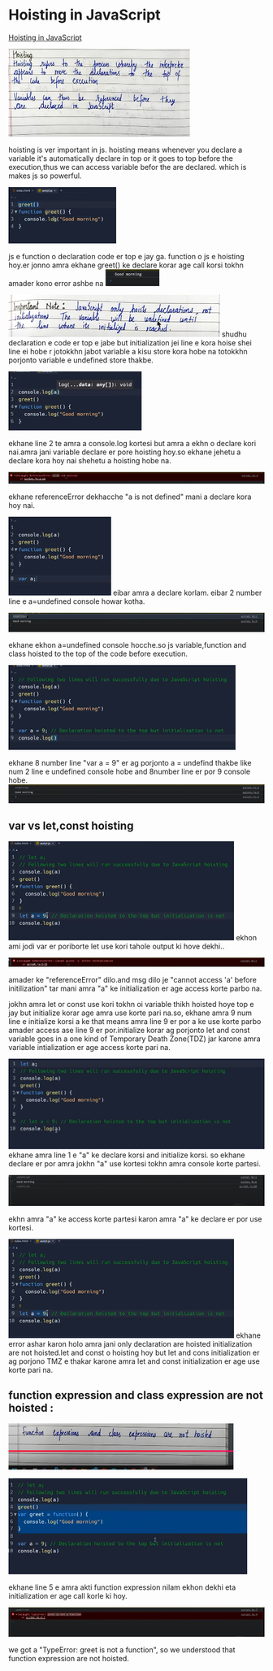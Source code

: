# Hoisting in JavaScript
[Hoisting in JavaScript](https://www.youtube.com/watch?v=_FmHfOqJ4SY)

![Hoisting in JavaScript by CWH](/images/hoisting/Pasted%20image.png)

hoisting is ver important in js. hoisting means whenever you declare a variable it's automatically declare in top or it goes to top before the execution,thus we can access variable befor the are declared. which is makes js so powerful.



![function hoisting](/images/hoisting/Screenshot%20from%202024-12-18%2010-25-19.png)

js e function o declaration code er top e jay ga. function o js e hoisting hoy.er jonno amra ekhane greet() ke declare korar age call korsi tokhn amader kono error ashbe na
![output](/images/hoisting/Pasted%20image%20(3).png)

![important note](/images/hoisting/Pasted%20image%20(2).png)
shudhu declaration e code er top e jabe but initialization jei line e kora hoise shei line ei hobe r jotokkhn jabot variable a kisu store kora hobe na totokkhn porjonto variable e undefined store thakbe.

![console without declare](/images/hoisting/Pasted%20image%20(4).png)

ekhane line 2 te amra a console.log kortesi but amra a ekhn o declare kori nai.amra jani variable declare er pore hoisting hoy.so ekhane jehetu a declare kora hoy nai shehetu a hoisting hobe na.

![result](/images/hoisting/Pasted%20image%20(5).png)

ekhane referenceError dekhacche "a is not defined" mani a declare kora hoy nai.

![var a](/images/hoisting/Pasted%20image%20(6).png)
eibar amra a declare korlam. eibar 2 number line e a=undefined console howar kotha.

![](/images/hoisting/Pasted%20image%20(7).png)

ekhane ekhon a=undefined console hocche.so js variable,function and class hoisted to the top of the code before execution.

![](/images/hoisting/Pasted%20image%20(8).png)

ekhane 8 number line "var a = 9" er ag porjonto a = undefind thakbe like num 2 line e undefined console hobe and 8number line er por 9 console hobe.
![](/images/hoisting/Pasted%20image%20(11).png)

## var vs let,const hoisting 

![let](/images/hoisting/Pasted%20image%20(10).png)
ekhon ami jodi var er poriborte let use kori tahole output ki hove dekhi..

![let](/images/hoisting/Pasted%20image%20(9).png)

amader ke "referenceError" dilo.and msg dilo je "cannot access 'a' before initilization" tar mani amra "a" ke initialization er age access korte parbo na.

jokhn amra let or const use kori tokhn oi variable thikh hoisted hoye top e jay but initialize korar age amra use korte pari na.so, ekhane amra 9 num line e initialize korsi a ke that means amra line 9 er por a ke use korte parbo amader access ase line 9 er por.initialize korar ag porjonto let and const variable goes in a one kind of Temporary Death Zone(TDZ) jar karone amra variable intialization er age access korte pari na.

![let](/images/hoisting/Pasted%20image%20(12).png)
ekhane amra line 1 e "a" ke declare korsi and initialize korsi. so ekhane declare er por amra jokhn "a" use kortesi tokhn amra console korte partesi.

![let](/images/hoisting/Pasted%20image%20(13).png)

ekhn amra "a" ke access korte partesi karon amra "a" ke declare er por use kortesi.

![let](/images/hoisting/Pasted%20image%20(10).png)
ekhane error ashar karon holo amra jani only declaration are hoisted initialization are not hoisted.let and const o hoisting hoy but let and cons initialization er ag porjono TMZ e thakar karone amra let and const initialization er age use korte pari na.

## function expression and class expression are not hoisted : 

![function expression and class expression are not hoisted](/images/hoisting/Pasted%20image%20(14).png)

![](/images/hoisting/Pasted%20image%20(15).png)

ekhane line 5 e amra akti function expression nilam ekhon dekhi eta initialization er age call korle ki hoy.

![](/images/hoisting/Pasted%20image%20(16).png)

we got a "TypeError: greet is not a function", so we understood that function expression are not hoisted. 


